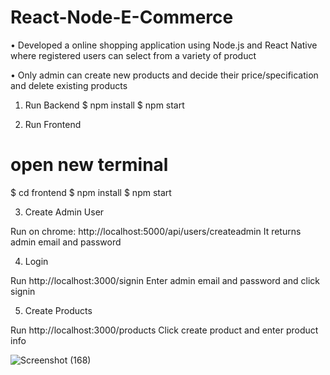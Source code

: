 # React-Node-E-Commerce

• Developed a online shopping application using Node.js and React Native
where registered users can select from a variety of product


• Only admin can create new products and decide their price/specification
and delete existing products


1. Run Backend
$ npm install
$ npm start
   
   
2. Run Frontend
# open new terminal
$ cd frontend
$ npm install
$ npm start
    
    
3. Create Admin User

Run on chrome: http://localhost:5000/api/users/createadmin
It returns admin email and password
    
    
4. Login

Run http://localhost:3000/signin
Enter admin email and password and click signin
     
     
5. Create Products

Run http://localhost:3000/products
Click create product and enter product info

![Screenshot (168)](https://user-images.githubusercontent.com/44099058/111085302-cd126980-853c-11eb-933f-3a382d41c341.png)

